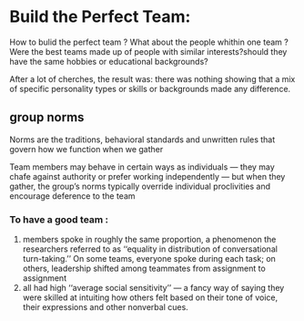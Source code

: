 #  Build the Perfect Team:
How to bulid the perfect team ?
What about the people whithin one team ?
Were the best teams made up of people with similar interests?should they have the same hobbies or educational backgrounds?
 
After a lot of cherches, the result was: there was nothing showing that a mix of specific personality types or skills or backgrounds made any difference.
## group norms
Norms are the traditions, behavioral standards and unwritten rules that govern how we function when we gather

Team members may behave in certain ways as individuals — they may chafe against authority or prefer working independently — but when they gather, the group’s norms typically override individual proclivities and encourage deference to the team
### To have a good team :
1. members spoke in roughly the same proportion, a phenomenon the researchers referred to as ‘‘equality in distribution of conversational turn-taking.’’ On some teams, everyone spoke during each task; on others, leadership shifted among teammates from assignment to assignment
2. all had high ‘‘average social sensitivity’’ — a fancy way of saying they were skilled at intuiting how others felt based on their tone of voice, their expressions and other nonverbal cues.

